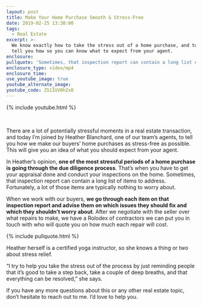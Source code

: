 ```yaml
---
layout: post
title: Make Your Home Purchase Smooth & Stress-Free
date: 2019-02-25 13:30:00
tags:
  - Real Estate
excerpt: >-
  We know exactly how to take the stress out of a home purchase, and today we’ll
  tell you how so you can know what to expect from your agent.
enclosure:
pullquote: 'Sometimes, that inspection report can contain a long list of items to address.'
enclosure_type: video/mp4
enclosure_time:
use_youtube_image: true
youtube_alternate_image:
youtube_code: Z51IUV0hZx8
---
```


{% include youtube.html %}

&nbsp;

There are a lot of potentially stressful moments in a real estate transaction, and today I’m joined by Heather Blanchard, one of our team’s agents, to tell you how we make our buyers’ home purchases as stress-free as possible. This will give you an idea of what you should expect from your agent.

In Heather’s opinion, **one of the most stressful periods of a home purchase is going through the due diligence process**. That’s when you have to get your appraisal done and conduct your inspections on the home. Sometimes, that inspection report can contain a long list of items to address. Fortunately, a lot of those items are typically nothing to worry about.

When we work with our buyers, **we go through each item on that inspection report and advise them on which issues they should fix and which they shouldn’t worry about**. After we negotiate with the seller over what repairs to make, we have a Rolodex of contractors we can put you in touch with who will quote you on how much each repair will cost.

{% include pullquote.html %}

Heather herself is a certified yoga instructor, so she knows a thing or two about stress relief.

“I try to help you take the stress out of the process by just reminding people that it’s good to take a step back, take a couple of deep breaths, and that everything can be resolved,” she says.

If you have any more questions about this or any other real estate topic, don’t hesitate to reach out to me. I’d love to help you.